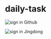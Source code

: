 # daily-task

![sign in Github](https://github.com/Kherrisan/daily-task/workflows/sign%20in%20Github/badge.svg)

![sign in Jingdong](https://github.com/Kherrisan/daily-task/workflows/sign%20in%20jingdong/badge.svg)